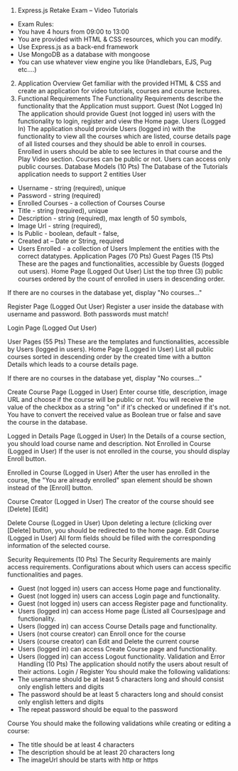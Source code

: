 1.	Express.js Retake Exam – Video Tutorials
-	Exam Rules:
-	You have 4 hours from 09:00 to 13:00
-	You are provided with HTML & CSS resources, which you can modify.
-	Use Express.js as a back-end framework
-	Use MongoDB as a database with mongoose
-	You can use whatever view engine you like (Handlebars, EJS, Pug etc.…)
2.	Application Overview
Get familiar with the provided HTML & CSS and create an application for video tutorials, courses and course lectures.
3.	Functional Requirements
The Functionality Requirements describe the functionality that the Application must support.
Guest (Not Logged In)
The application should provide Guest (not logged in) users with the functionality to login, register and view the Home page.
Users (Logged In)
The application should provide Users (logged in) with the functionality to view all the courses which are listed, course details page of all listed courses and they should be able to enroll in courses. Enrolled in users should be able to see lectures in that course and the Play Video section. Courses can be public or not. Users can access only public courses.
Database Models (10 Pts)
The Database of the Tutorials application needs to support 2 entities
User
-	Username - string (required), unique
-	Password - string (required)
-	Enrolled Courses - a collection of Courses 
Course
-	Title - string (required), unique
-	Description - string (required), max length of 50 symbols,
-	Image Url - string (required),
-	Is Public - boolean, default - false,
-	Created at – Date or String, required
-	Users Enrolled - a collection of Users
Implement the entities with the correct datatypes.
Application Pages (70 Pts)
Guest Pages (15 Pts)
These are the pages and functionalities, accessible by Guests (logged out users).
Home Page (Logged Out User)
List the top three (3) public courses ordered by the count of enrolled in users in descending order.
 
If there are no courses in the database yet, display "No courses..."
 
Register Page (Logged Out User) 
Register a user inside the database with username and password. Both passwords must match!
 
Login Page (Logged Out User)
 
User Pages (55 Pts)
These are the templates and functionalities, accessible by Users (logged in users).
Home Page (Logged in User)
List all public courses sorted in descending order by the created time with a button Details which leads to a course details page.
 
If there are no courses in the database yet, display "No courses..."
 
Create Course Page (Logged in User)
Enter course title, description, image URL and choose if the course will be public or not. You will receive the value of the checkbox as a string "on" if it's checked or undefined if it's not. You have to convert the received value as Boolean true or false and save the course in the database.
 
Logged in Details Page (Logged in User)
In the Details of a course section, you should load course name and description.
Not Enrolled in Course (Logged in User)
If the user is not enrolled in the course, you should display Enroll button. 
 

Enrolled in Course (Logged in User)
After the user has enrolled in the course, the "You are already enrolled" span element should be shown instead of the [Enroll] button.
 
Course Creator (Logged in User)
The creator of the course should see [Delete] [Edit]
 
Delete Course (Logged in User)
Upon deleting a lecture (clicking over [Delete] button, you should be redirected to the home page.
Edit Course (Logged in User)
All form fields should be filled with the corresponding information of the selected course.
 
Security Requirements (10 Pts)
The Security Requirements are mainly access requirements. Configurations about which users can access specific functionalities and pages.
-	Guest (not logged in) users can access Home page and functionality.
-	Guest (not logged in) users can access Login page and functionality.
-	Guest (not logged in) users can access Register page and functionality.
-	Users (logged in) can access Home page (Listed all Courses)page and functionality.
-	Users (logged in) can access Course Details page and functionality.
-	Users (not course creator) can Enroll once for the course
- Users (course creator) can Edit and Delete the current course
-	Users (logged in) can access Create Course page and functionality.
-	Users (logged in) can access Logout functionality.
Validation and Error Handling (10 Pts)
The application should notify the users about result of their actions.
Login / Register
You should make the following validations:
-	The username should be at least 5 characters long and should consist only english letters and digits
-	The password should be at least 5 characters long and should consist only english letters and digits
-	The repeat password should be equal to the password
 
 
Course
You should make the following validations while creating or editing a course:
-	The title should be at least 4 characters
-	The description should be at least 20 characters long
-	The imageUrl should be starts with http or https
 



